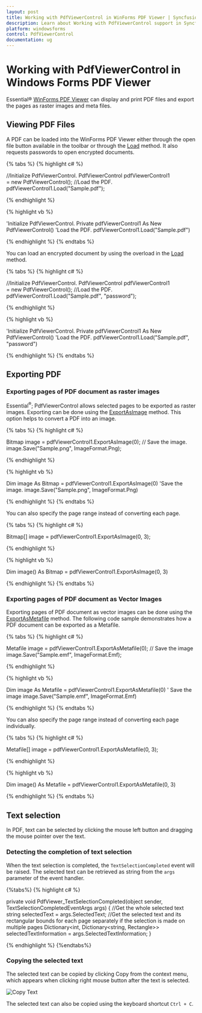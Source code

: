 ```yaml
---
layout: post
title: Working with PdfViewerControl in WinForms PDF Viewer | Syncfusion&reg;
description: Learn about Working with PdfViewerControl support in Syncfusion<sup>&reg;</sup>; Windows Forms PDF Viewer (PdfViewerControl) control and more details.
platform: windowsforms
control: PdfViewerControl
documentation: ug
---
```


# Working with PdfViewerControl in Windows Forms PDF Viewer

Essential&reg; [WinForms PDF Viewer](https://www.syncfusion.com/winforms-ui-controls/pdf-viewer) can display and print PDF files and export the pages as raster images and meta files.

## Viewing PDF Files 

A PDF can be loaded into the WinForms PDF Viewer either through the open file button available in the toolbar or through the [Load](https://help.syncfusion.com/cr/windowsforms/Syncfusion.Windows.Forms.PdfViewer.PdfViewerControl.html#Syncfusion_Windows_Forms_PdfViewer_PdfViewerControl_Load_System_String_) method. It also requests passwords to open encrypted documents.

{% tabs %}
{% highlight c# %}

//Initialize PdfViewerControl.
PdfViewerControl pdfViewerControl1 = new PdfViewerControl();
//Load the PDF.
pdfViewerControl1.Load("Sample.pdf");

{% endhighlight %}


{% highlight vb %}

'Initialize PdfViewerControl.
Private pdfViewerControl1 As New PdfViewerControl()
'Load the PDF.
pdfViewerControl1.Load("Sample.pdf")

{% endhighlight %}
{% endtabs %}

You can load an encrypted document by using the overload in the [Load](https://help.syncfusion.com/cr/windowsforms/Syncfusion.Windows.Forms.PdfViewer.PdfViewerControl.html#Syncfusion_Windows_Forms_PdfViewer_PdfViewerControl_Load_System_String_System_String_) method.

{% tabs %}
{% highlight c# %}

//Initialize PdfViewerControl.
PdfViewerControl pdfViewerControl1 = new PdfViewerControl();
//Load the PDF.
pdfViewerControl1.Load("Sample.pdf", "password");

{% endhighlight %}

{% highlight vb %}

'Initialize PdfViewerControl.
Private pdfViewerControl1 As New PdfViewerControl()
'Load the PDF.
pdfViewerControl1.Load("Sample.pdf", "password")

{% endhighlight %}
{% endtabs %}

## Exporting PDF

### Exporting pages of PDF document as raster images

Essential<sup>&reg;</sup>; PdfViewerControl allows selected pages to be exported as raster images. Exporting can be done using the [ExportAsImage](https://help.syncfusion.com/cr/windowsforms/Syncfusion.Windows.Forms.PdfViewer.PdfViewerControl.html#Syncfusion_Windows_Forms_PdfViewer_PdfViewerControl_ExportAsImage_System_Int32_) method. This option helps to convert a PDF into an image.

{% tabs %}
{% highlight c# %}

Bitmap image = pdfViewerControl1.ExportAsImage(0);
// Save the image.
image.Save("Sample.png", ImageFormat.Png);

{% endhighlight %}

{% highlight vb %}

Dim image As Bitmap = pdfViewerControl1.ExportAsImage(0)
'Save the image.
image.Save("Sample.png", ImageFormat.Png)

{% endhighlight %}
{% endtabs %}

You can also specify the page range instead of converting each page.

{% tabs %}
{% highlight c# %}

Bitmap[] image = pdfViewerControl1.ExportAsImage(0, 3);

{% endhighlight %}

{% highlight vb %}

Dim image() As Bitmap = pdfViewerControl1.ExportAsImage(0, 3)

{% endhighlight %}
{% endtabs %}

### Exporting pages of PDF document as Vector Images

Exporting pages of PDF document as vector images can be done using the [ExportAsMetafile](https://help.syncfusion.com/cr/windowsforms/Syncfusion.Windows.Forms.PdfViewer.PdfViewerControl.html#Syncfusion_Windows_Forms_PdfViewer_PdfViewerControl_ExportAsMetafile_System_Int32_) method. The following code sample demonstrates how a PDF document can be exported as a Metafile.

{% tabs %}
{% highlight c# %}

Metafile image = pdfViewerControl1.ExportAsMetafile(0);
// Save the image
image.Save("Sample.emf", ImageFormat.Emf);

{% endhighlight %}

{% highlight vb %}

Dim image As Metafile = pdfViewerControl1.ExportAsMetafile(0)
' Save the image
image.Save("Sample.emf", ImageFormat.Emf)

{% endhighlight %}
{% endtabs %}

You can also specify the page range instead of converting each page individually.

{% tabs %}
{% highlight c# %}

Metafile[] image = pdfViewerControl1.ExportAsMetafile(0, 3);

{% endhighlight %}

{% highlight vb %}

Dim image() As Metafile = pdfViewerControl1.ExportAsMetafile(0, 3)

{% endhighlight %}
{% endtabs %}

## Text selection

In PDF, text can be selected by clicking the mouse left button and dragging the mouse pointer over the text. 

### Detecting the completion of text selection

When the text selection is completed, the `TextSelectionCompleted` event will be raised. The selected text can be retrieved as string from the `args` parameter of the event handler. 

{%tabs%}
{% highlight c# %}

private void PdfViewer_TextSelectionCompleted(object sender, TextSelectionCompletedEventArgs args)
{
    //Get the whole selected text
    string selectedText = args.SelectedText;
    //Get the selected text and its rectangular bounds for each page separately if the selection is made on multiple pages
    Dictionary<int, Dictionary<string, Rectangle>> selectedTextInformation = args.SelectedTextInformation;
}


{% endhighlight %}
{%endtabs%}

### Copying the selected text

The selected text can be copied by clicking Copy from the context menu, which appears when clicking right mouse button after the text is selected.

![Copy Text](Working-with-PDF-Viewer_images/Working-with-PDF-Viewer_img3.png)

The selected text can also be copied using the keyboard shortcut `Ctrl + C`.